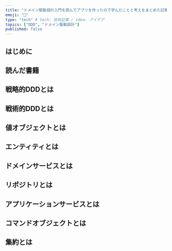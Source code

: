 ```yaml
---
title: "ドメイン駆動設計入門を読んでアプリを作ったので学んだことと考えをまとめた記事"
emoji: "🙆"
type: "tech" # tech: 技術記事 / idea: アイデア
topics: ["DDD", "ドメイン駆動設計"]
published: false
---
```


## はじめに

## 読んだ書籍

## 戦略的DDDとは

## 戦術的DDDとは

## 値オブジェクトとは

## エンティティとは

## ドメインサービスとは

## リポジトリとは

## アプリケーションサービスとは

## コマンドオブジェクトとは

## 集約とは
